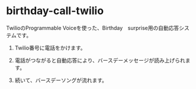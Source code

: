 # birthday-call-twilio

TwilioのProgrammable Voiceを使った、Birthday　surprise用の自動応答システムです。

1. Twilio番号に電話をかけます。

1. 電話がつながると自動応答により、バースデーメッセージが読み上げられます。

1. 続いて、バースデーソングが流れます。
